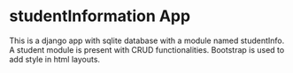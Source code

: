 # studentInformation App

This is a django app with sqlite database with a module named studentInfo.
A student module is present with CRUD functionalities.
Bootstrap is used to add style in html layouts.
